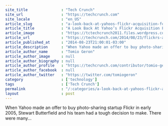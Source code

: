 ```yaml
---
site_title               : "Tech Crunch"
site_url                 : "https://techcrunch.com"
site_locale              : "en_US"
article_slug             : "a-look-back-at-yahoos-flickr-acquisition-for-lessons-today"
article_title            : "A Look Back At Yahoo’s Flickr Acquisition For Lessons Today"
article_image            : "https://tctechcrunch2011.files.wordpress.com/2014/08/2271154446_bae2b751a0_o.jpg?w=764&h=400&crop=1"
article_url              : "https://techcrunch.com/2014/08/23/flickrs-acquisition-9-years-later/"
article_published_at     : "2014-08-23T21:00:01-03:00"
article_description      : "When Yahoo made an offer to buy photo-sharing startup Flickr in early 2005, Stewart Butterfield and his team had a tough decision to make. There were many..."
article_author_name      : "Tomio Geron"
article_author_image     : null
article_author_biography : null
article_author_profile   : "https://techcrunch.com/contributor/tomio-geron/"
article_author_facebook  : null
article_author_twitter   : "https://twitter.com/tomiogeron"
category                 : ['technology']
tags                     : ['Tech Crunch']
permalink                : "/:categories/a-look-back-at-yahoos-flickr-acquisition-for-lessons-today/"
layout                   : post
---
```


When Yahoo made an offer to buy photo-sharing startup Flickr in early 2005, Stewart Butterfield and his team had a tough decision to make. There were many...
